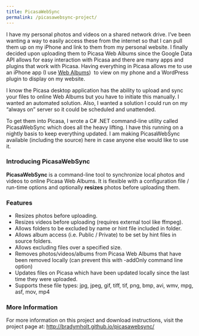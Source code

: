 ```yaml
---
title: PicasaWebSync
permalink: /picasawebsync-project/
---
```


I have my personal photos and videos on a shared network drive. I&#8217;ve been wanting a way to easily access these from the internet so that I can pull them up on my iPhone and link to them from my personal website. I finally decided upon uploading them to Picasa Web Albums since the Google Data API allows for easy interaction with Picasa and there are many apps and plugins that work with Picasa. Having everything in Picasa allows me to use an iPhone app (I use <a href="http://itunes.apple.com/us/app/web-albums-a-picasa-photo/id344997890?mt=8" target="_blank">Web Albums</a>)  to view on my phone and a WordPress plugin to display on my website.

I know the Picasa desktop application has the ability to upload and sync your files to online Web Albums but you have to initiate this manually. I wanted an automated solution. Also, I wanted a solution I could run on my &#8220;always on&#8221; server so it could be scheduled and unattended.

To get them into Picasa, I wrote a C# .NET command-line utility called PicasaWebSync which does all the heavy lifting. I have this running on a nightly basis to keep everything updated. I am making PicasaWebSync available (including the source) here in case anyone else would like to use it.

### Introducing PicasaWebSync

**PicasaWebSync** is a command-line tool to synchronize local photos and videos to online Picasa Web Albums. It is flexible with a configuration file / run-time options and optionally **resizes** photos before uploading them.

### **Features**

- Resizes photos before uploading.
- Resizes videos before uploading (requires external tool like ffmpeg).
- Allows folders to be excluded by name or hint file included in folder.
- Allows album access (i.e. Public / Private) to be set by hint files in source folders.
- Allows excluding files over a specified size.
- Removes photos/videos/albums from Picasa Web Albums that have been removed locally (can prevent this with -addOnly command line option)
- Updates files on Picasa which have been updated locally since the last time they were uploaded.
- Supports these file types: jpg, jpeg, gif, tiff, tif, png, bmp, avi, wmv, mpg, asf, mov, mp4

### More Information

For more information on this project and download instructions, visit the project page at: <a href="http://bradymholt.github.io/picasawebsync/" target="_blank">http://bradymholt.github.io/picasawebsync/</a>

&nbsp;

&nbsp;
